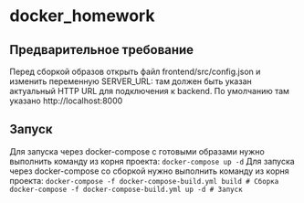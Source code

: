 # docker_homework
## Предварительное требование 
Перед сборкой образов открыть файл frontend/src/config.json и изменить переменную SERVER_URL: там должен быть указан актуальный HTTP URL для подключения к backend. По умолчанию там указано http://localhost:8000
## Запуск
Для запуска через docker-compose с готовыми образами нужно выполнить команду из корня проекта:
`docker-compose up -d`
Для запуска через docker-compose со сборкой нужно выполнить команду из корня проекта:
`docker-compose -f docker-compose-build.yml build # Сборка`
`docker-compose -f docker-compose-build.yml up -d # Запуск`
